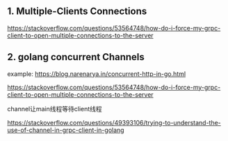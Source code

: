## 1. Multiple-Clients Connections

https://stackoverflow.com/questions/53564748/how-do-i-force-my-grpc-client-to-open-multiple-connections-to-the-server


## 2. golang concurrent Channels

example: https://blog.narenarya.in/concurrent-http-in-go.html

https://stackoverflow.com/questions/53564748/how-do-i-force-my-grpc-client-to-open-multiple-connections-to-the-server



channel让main线程等待client线程

https://stackoverflow.com/questions/49393106/trying-to-understand-the-use-of-channel-in-grpc-client-in-golang


